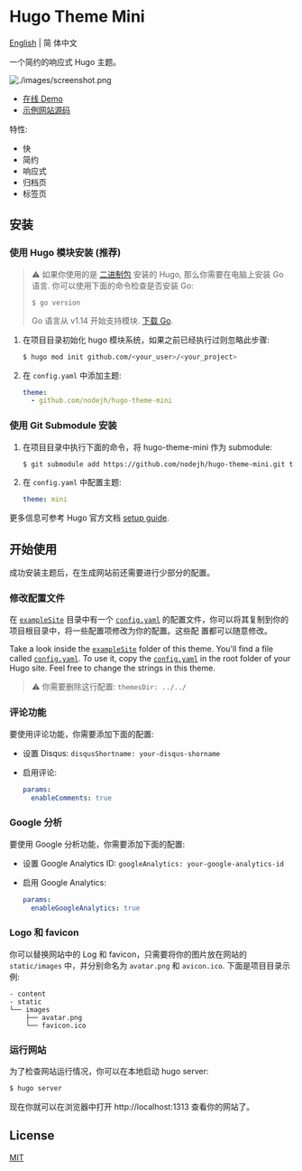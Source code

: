 # Hugo Theme Mini

[English](https://github.com/nodejh/hugo-theme-mini/tree/master/README.md) | 简
体中文

一个简约的响应式 Hugo 主题。

![./images/screenshot.png](https://raw.githubusercontent.com/nodejh/hugo-theme-mini/master/images/screenshot.png)

- [在线 Demo](https://nodejh.github.io/hugo-theme-mini)
- [示例网站源码](https://github.com/nodejh/hugo-theme-mini/tree/master/exampleSite)

特性:

- 快
- 简约
- 响应式
- 归档页
- 标签页

## 安装

### 使用 Hugo 模块安装 (推荐)

> ⚠️ 如果你使用的是
> [二进制包](https://gohugo.io/getting-started/installing/#binary-cross-platform)
> 安装的 Hugo, 那么你需要在电脑上安装 Go 语言. 你可以使用下面的命令检查是否安装
> Go:
>
> ```
> $ go version
> ```
>
> Go 语言从 v1.14 开始支持模块. [下载 Go](https://golang.org/dl/).

1. 在项目目录初始化 hugo 模块系统，如果之前已经执行过则忽略此步骤:

   ```bash
   $ hugo mod init github.com/<your_user>/<your_project>
   ```

2. 在 `config.yaml` 中添加主题:

   ```yaml
   theme:
     - github.com/nodejh/hugo-theme-mini
   ```

### 使用 Git Submodule 安装

1. 在项目目录中执行下面的命令，将 hugo-theme-mini 作为 submodule:

   ```bash
   $ git submodule add https://github.com/nodejh/hugo-theme-mini.git themes/mini
   ```

2. 在 `config.yaml` 中配置主题:

   ```yaml
   theme: mini
   ```

更多信息可参考 Hugo 官方文档 [setup guide](//gohugo.io/overview/installing/).

## 开始使用

成功安装主题后，在生成网站前还需要进行少部分的配置。

### 修改配置文件

在
[`exampleSite`](https://github.com/nodejh/hugo-theme-mini/tree/master/exampleSite)
目录中有一个
[`config.yaml`](https://github.com/nodejh/hugo-theme-mini/blob/master/exampleSite/config.yaml)
的配置文件，你可以将其复制到你的项目根目录中，将一些配置项修改为你的配置。这些配
置都可以随意修改。

Take a look inside the
[`exampleSite`](https://github.com/nodejh/hugo-theme-mini/tree/master/exampleSite)
folder of this theme. You'll find a file called
[`config.yaml`](https://github.com/nodejh/hugo-theme-mini/blob/master/exampleSite/config.yaml).
To use it, copy the
[`config.yaml`](https://github.com/nodejh/hugo-theme-mini/blob/master/exampleSite/config.yaml)
in the root folder of your Hugo site. Feel free to change the strings in this
theme.

> ⚠️ 你需要删除这行配置: `themesDir: ../../`

### 评论功能

要使用评论功能，你需要添加下面的配置:

- 设置 Disqus: `disqusShortname: your-disqus-shorname`
- 启用评论:

  ```yaml
  params:
    enableComments: true
  ```

### Google 分析

要使用 Google 分析功能，你需要添加下面的配置:

- 设置 Google Analytics ID: `googleAnalytics: your-google-analytics-id`
- 启用 Google Analytics:

  ```yaml
  params:
    enableGoogleAnalytics: true
  ```

### Logo 和 favicon

你可以替换网站中的 Log 和 favicon，只需要将你的图片放在网站的 `static/images`
中，并分别命名为 `avatar.png` 和 `avicon.ico`. 下面是项目目录示例:

```
- content
- static
└── images
    ├── avatar.png
    └── favicon.ico
```

### 运行网站

为了检查网站运行情况，你可以在本地启动 hugo server:

```bash
$ hugo server
```

现在你就可以在浏览器中打开 http://localhost:1313 查看你的网站了。

## License

[MIT](https://github.com/nodejh/hugo-theme-mini/blob/master/LICENSE.md)
